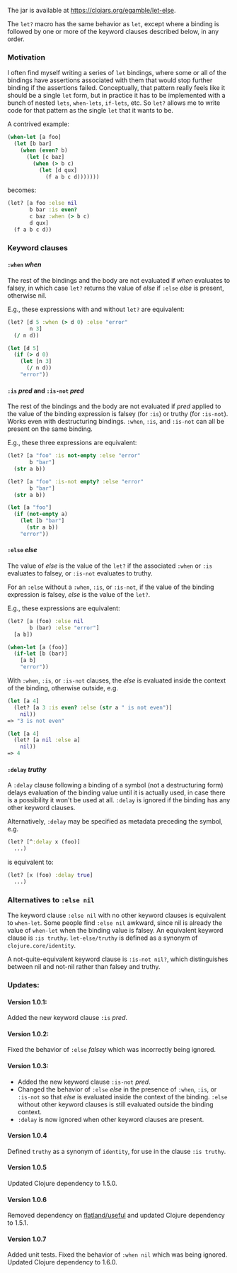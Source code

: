 The jar is available at https://clojars.org/egamble/let-else.

The `let?` macro has the same behavior as `let`, except where a binding is followed by one or more of the keyword clauses described below, in any order.

### Motivation

I often find myself writing a series of `let` bindings,
where some or all of the bindings have assertions associated with them that
would stop further binding if the assertions failed. Conceptually, that pattern
really feels like it should be a single `let` form, but in practice it
has to be implemented with a bunch of nested `lets`, `when-lets`, `if-lets`,
etc. So `let?` allows me to write code for that pattern as the single
`let` that it wants to be.

A contrived example:

```clojure
(when-let [a foo]
  (let [b bar]
    (when (even? b)
      (let [c baz]
        (when (> b c)
          (let [d qux]
            (f a b c d)))))))
```

becomes:

```clojure
(let? [a foo :else nil
       b bar :is even?
       c baz :when (> b c)
       d qux]
  (f a b c d))
```

### Keyword clauses

#### `:when` _when_

The rest of the bindings and the body are not evaluated if _when_ evaluates to falsey,
in which case `let?` returns the value of _else_ if `:else` _else_ is present, otherwise nil.

E.g., these expressions with and without `let?` are equivalent:

```clojure
(let? [d 5 :when (> d 0) :else "error"
       n 3]
  (/ n d))

(let [d 5]
  (if (> d 0)
    (let [n 3]
      (/ n d))
    "error"))
```

#### `:is` _pred_ and `:is-not` _pred_

The rest of the bindings and the body are not evaluated if _pred_ applied to the value
of the binding expression is falsey (for `:is`) or truthy (for `:is-not`). Works even with
destructuring bindings. `:when`, `:is`, and `:is-not` can all be present on the same binding.

E.g., these three expressions are equivalent:

```clojure
(let? [a "foo" :is not-empty :else "error"
       b "bar"]
  (str a b))

(let? [a "foo" :is-not empty? :else "error"
       b "bar"]
  (str a b))

(let [a "foo"]
  (if (not-empty a)
    (let [b "bar"]
      (str a b))
    "error"))
```

#### `:else` _else_

The value of _else_ is the value of the `let?` if the associated `:when` or `:is` evaluates
to falsey, or `:is-not` evaluates to truthy.

For an `:else` without a `:when`, `:is`, or `:is-not`, if the value of the binding expression
is falsey, _else_ is the value of the `let?`.

E.g., these expressions are equivalent:

```clojure
(let? [a (foo) :else nil
       b (bar) :else "error"]
  [a b])

(when-let [a (foo)]
  (if-let [b (bar)]
    [a b]
    "error"))
```

With `:when`, `:is`, or `:is-not` clauses, the _else_ is evaluated inside the context of
the binding, otherwise outside, e.g.

```clojure
(let [a 4]
  (let? [a 3 :is even? :else (str a " is not even")]
    nil))
=> "3 is not even"

(let [a 4]
  (let? [a nil :else a]
    nil))
=> 4
```

#### `:delay` _truthy_

A `:delay` clause following a binding of a symbol (not a destructuring form) delays
evaluation of the binding value until it is actually used, in case there is a possibility
it won't be used at all. `:delay` is ignored if the binding has any other keyword clauses.

Alternatively, `:delay` may be specified as metadata preceding the symbol, e.g.

```clojure
(let? [^:delay x (foo)]
  ...)
```

is equivalent to:

```clojure
(let? [x (foo) :delay true]
  ...)
```

### Alternatives to `:else nil`

The keyword clause `:else nil` with no other keyword clauses is equivalent to `when-let`.
Some people find `:else nil` awkward, since nil is already the value of `when-let` when
the binding value is falsey. An equivalent keyword clause is `:is truthy`.
`let-else/truthy` is defined as a synonym of `clojure.core/identity`.

A not-quite-equivalent keyword clause is `:is-not nil?`, which distinguishes between nil
and not-nil rather than falsey and truthy.

### Updates:

#### Version 1.0.1:

Added the new keyword clause `:is` _pred_.

#### Version 1.0.2:

Fixed the behavior of `:else` _falsey_ which was incorrectly being ignored.

#### Version 1.0.3:

* Added the new keyword clause `:is-not` _pred_.
* Changed the behavior of `:else` _else_ in the presence of `:when`, `:is`, or `:is-not` so that _else_ is evaluated inside the context of the binding. `:else` without other keyword clauses is still evaluated outside the binding context.
* `:delay` is now ignored when other keyword clauses are present.

#### Version 1.0.4

Defined `truthy` as a synonym of `identity`, for use in the clause `:is truthy`.

#### Version 1.0.5

Updated Clojure dependency to 1.5.0.

#### Version 1.0.6

Removed dependency on [flatland/useful](https://github.com/flatland/useful) and updated Clojure dependency to 1.5.1.

#### Version 1.0.7

Added unit tests. Fixed the behavior of `:when nil` which was being ignored. Updated Clojure dependency to 1.6.0.
